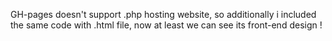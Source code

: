 GH-pages doesn't support .php hosting website,
so additionally i included the same code with .html file, now at least 
we can see its front-end design !
